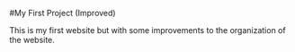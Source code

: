 #My First Project (Improved)

This is my first website but with some improvements to the organization of the website.